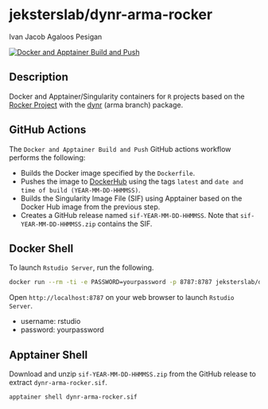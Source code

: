 # jeksterslab/dynr-arma-rocker

Ivan Jacob Agaloos Pesigan

<!-- badges: start -->
[![Docker and Apptainer Build and Push](https://github.com/jeksterslab/docker-dynr-arma-rocker/actions/workflows/docker-apptainer-build-push.yml/badge.svg)](https://github.com/jeksterslab/docker-dynr-arma-rocker/actions/workflows/docker-apptainer-build-push.yml)
<!-- badges: end -->

## Description

Docker and Apptainer/Singularity containers for `R` projects based on the [Rocker Project](https://rocker-project.org/)
with the [dynr](https://github.com/mhunter1/dynr) (arma branch) package.

## GitHub Actions

The `Docker and Apptainer Build and Push` GitHub actions workflow performs the following:

- Builds the Docker image specified by the `Dockerfile`.
- Pushes the image to [DockerHub](https://hub.docker.com/repository/docker/jeksterslab/dynr-arma-rocker/general) using the tags `latest` and `date and time of build (YEAR-MM-DD-HHMMSS)`.
- Builds the Singularity Image File (SIF) using Apptainer based on the Docker Hub image from the previous step.
- Creates a GitHub release named `sif-YEAR-MM-DD-HHMMSS`. Note that `sif-YEAR-MM-DD-HHMMSS.zip` contains the SIF. 

## Docker Shell

To launch `Rstudio Server`, run the following.

```bash
docker run --rm -ti -e PASSWORD=yourpassword -p 8787:8787 jeksterslab/dynr-arma-rocker
```

Open `http://localhost:8787` on your web browser to launch `Rstudio Server`.

- username: rstudio
- password: yourpassword

## Apptainer Shell

Download and unzip `sif-YEAR-MM-DD-HHMMSS.zip` from the GitHub release to extract `dynr-arma-rocker.sif`.

```bash
apptainer shell dynr-arma-rocker.sif
```
